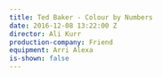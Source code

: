 ```yaml
---
title: Ted Baker - Colour by Numbers
date: 2016-12-08 13:22:00 Z
director: Ali Kurr
production-company: Friend
equipment: Arri Alexa
is-shown: false
---
```


